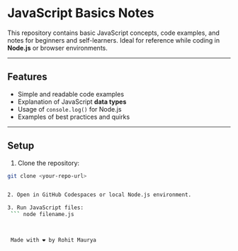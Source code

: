 
# JavaScript Basics Notes

This repository contains basic JavaScript concepts, code examples, and notes for beginners and self-learners. Ideal for reference while coding in **Node.js** or browser environments.

---

## Features

- Simple and readable code examples
- Explanation of JavaScript **data types**
- Usage of `console.log()` for Node.js
- Examples of best practices and quirks

---

## Setup

1. Clone the repository:
```bash
git clone <your-repo-url>


2. Open in GitHub Codespaces or local Node.js environment.

3. Run JavaScript files:
 ``` node filename.js

 

 Made with ❤️ by Rohit Maurya